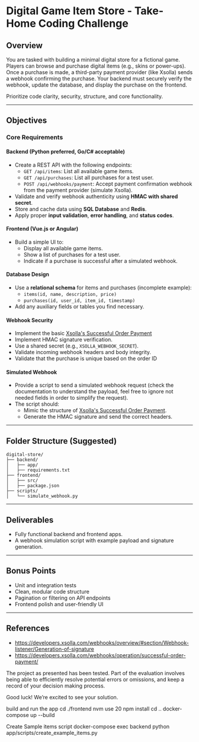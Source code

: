 # Digital Game Item Store - Take-Home Coding Challenge

## Overview

You are tasked with building a minimal digital store for a fictional game. Players can browse and purchase digital items (e.g., skins or power-ups). Once a purchase is made, a third-party payment provider (like Xsolla) sends a webhook confirming the purchase. Your backend must securely verify the webhook, update the database, and display the purchase on the frontend.

Prioritize code clarity, security, structure, and core functionality.

---

## Objectives

### Core Requirements

#### Backend (Python preferred, Go/C# acceptable)

- Create a REST API with the following endpoints:
  - `GET /api/items`: List all available game items.
  - `GET /api/purchases`: List all purchases for a test user.
  - `POST /api/webhooks/payment`: Accept payment confirmation webhook from the payment provider (simulate Xsolla).
- Validate and verify webhook authenticity using **HMAC with shared secret**.
- Store and cache data using **SQL Database** and **Redis**.
- Apply proper **input validation**, **error handling**, and **status codes**.

#### Frontend (Vue.js or Angular)

- Build a simple UI to:
  - Display all available game items.
  - Show a list of purchases for a test user.
  - Indicate if a purchase is successful after a simulated webhook.

#### Database Design

- Use a **relational schema** for items and purchases (incomplete example):
  - `items(id, name, description, price)`
  - `purchases(id, user_id, item_id, timestamp)`
- Add any auxiliary fields or tables you find necessary.

#### Webhook Security

- Implement the basic [Xsolla's Successful Order Payment](https://developers.xsolla.com/webhooks/operation/successful-order-payment)
- Implement HMAC signature verification.
- Use a shared secret (e.g., `XSOLLA_WEBHOOK_SECRET`).
- Validate incoming webhook headers and body integrity.
- Validate that the purchase is unique based on the order ID

#### Simulated Webhook

- Provide a script to send a simulated webhook request (check the documentation to understand the payload, feel free to ignore not needed fields in order to simplify the request).
- The script should:
  - Mimic the structure of [Xsolla's Successful Order Payment](https://developers.xsolla.com/webhooks/operation/successful-order-payment).
  - Generate the HMAC signature and send the correct headers.

---

## Folder Structure (Suggested)

```
digital-store/
├── backend/
│   ├── app/
│   ├── requirements.txt
├── frontend/
│   ├── src/
│   ├── package.json
├── scripts/
│   └── simulate_webhook.py
```

---

## Deliverables

- Fully functional backend and frontend apps.
- A webhook simulation script with example payload and signature generation.

---

## Bonus Points

- Unit and integration tests
- Clean, modular code structure
- Pagination or filtering on API endpoints
- Frontend polish and user-friendly UI

---

## References 

- https://developers.xsolla.com/webhooks/overview/#section/Webhook-listener/Generation-of-signature
- https://developers.xsolla.com/webhooks/operation/successful-order-payment/



The project as presented has been tested. Part of the evaluation involves being able to efficiently resolve potential errors or omissions, and keep a record of your decision making process.

Good luck! We’re excited to see your solution.


build and run the app 
cd ./frontend 
nvm use 20
npm install
cd ..
docker-compose up --build

Create Sample items script
docker-compose exec backend python app/scripts/create_example_items.py